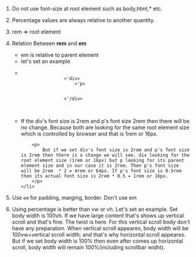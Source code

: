 1.  Do not use font-size at root element such as body,html,\* etc.
2.  Percentage values are always relative to another quantity.
3.  rem => root element
4.  Relation Between <strong>rem</strong> and <strong>em</strong>
    <ul>
        <li>em is relative to parent element</li>
        <li>let's set an example</li>
        <li>
            <pre>
                <code>
                    <'div>
                        <'p></p>
                    <'/div>
                </code>
            </pre>
        </li>
        <li>
            <p>
                If the div's font size is 2rem and p's font size 2rem then there will be no change. Because both are looking for the same root element size which is controlled by browser and that is 1rem or 16px.
            </p>

            <p>
                But if we set div's font size is 2rem and p's font size is 2rem then there is a change we will see. div looking for the root element size (1rem or 16px) but p looking for its parent element size and in our case it is 2rem. Then p's font size will be 2rem  * 2 = 4rem or 64px. If p's font size is 0.5rem then its actual font size is 2rem * 0.5 = 1rem or 16px.
            </p>
        </li>

    </ul>

5.  Use <code>em</code> for padding, marging, border. Don't use em
6.  Using percentage is better than vw or vh. Let's set an example. Set body width is 100vh. If we have large content that's shows up vertical scroll and that's fine. The twist is here. For this vertical scroll body don't have any preparation. When vertical scroll appeares, body width will be 100vw+vertical scroll width; and that's why horizontal scroll appeares. But if we set body width is 100% then even after comes up horizontal scroll, body width will remain 100%(including scrollbar widht).
